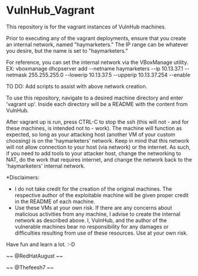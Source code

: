 # VulnHub_Vagrant
This repository is for the vagrant instances of VulnHub machines.

Prior to executing any of the vagrant deployments, ensure that you create an internal network, named "haymarketers." The IP range can be whatever you desire, but the name is set to "haymarketers."

For reference, you can set the internal network via the VBoxManage utility.
  EX: vboxmanage dhcpserver add --netname haymarketers --ip 10.13.37.1 --netmask 255.255.255.0 --lowerip 10.13.37.5 --upperip 10.13.37.254 --enable 

TO DO: Add scripts to assist with above network creation.

To use this repository, navigate to a desired machine directory and enter 'vagrant up'. Inside each directory will be a README with the content from VulnHub.

After vagrant up is run, press CTRL-C to stop the ssh (this will not - and for these machines, is intended not to - work). The machine will function as expected, so long as your attacking host (another VM of your custom choosing) is on the 'haymarketers' network. Keep in mind that this network will not allow connection to your host (via network) or the internet. As such, if you need to add tools to your attacker host, change the networking to NAT, do the work that requires internet, and change the network back to the 'haymarketers' internal network.

*Disclaimers:
  - I do not take credit for the creation of the original machines. The respective author of the exploitable machine will be given proper credit in the README of each machine.
  - Use these VMs at your own risk. If there are any concerns about malicious activities from any machine, I advise to create the internal network as described above. I, VulnHub, and the author of the vulnerable machines bear no responsibility for any damages or difficulties resulting from use of these resources. Use at your own risk.

Have fun and learn a lot. :-D

~~ @RedHatAugust ~~

~~  @Thefeesh7   ~~

